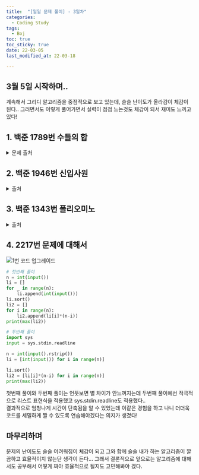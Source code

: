 ```yaml
---
title:  "[일일 문제 풀이] - 3일차"
categories:
  - Coding Study
tags:
  - Boj
toc: true
toc_sticky: true 
date: 22-03-05
last_modified_at: 22-03-18

---
```

## 3월 5일 시작하며..
계속해서 그리디 알고리즘을 중점적으로 보고 있는데, 슬슬 난이도가 올라감이 체감이 된다.. 그러면서도 이렇게 풀어가면서 실력이 점점 느는것도 체감이 되서 재미도 느끼고 있다!

## 1. 백준 1789번 수들의 합


<script src="https://gist.github.com/youngchurl/8b924280fe6da8a56a2885d42ba2a903.js"></script>

<details>
<summary>문제 출처</summary>
<div markdown="1">       

[1789번](https://www.acmicpc.net/problem/1789)

</div>
</details>


## 2. 백준 1946번 신입사원

<script src="https://gist.github.com/youngchurl/fe445ae93fec67c44ee9e740e835b575.js"></script>

<details>
<summary>출처</summary>
<div markdown="1">       
  
[1946번](https://www.acmicpc.net/problem/1946)

</div>
</details>

## 3. 백준 1343번 폴리오미노

<script src="https://gist.github.com/youngchurl/244d4cea349a0cbd4fe68052036c01c1.js"></script>

<details>
<summary>출처</summary>
<div markdown="1">       
  
[1343번](https://www.acmicpc.net/problem/1343)

</div>
</details>

## 4. 2217번 문제에 대해서

![1번 코드 업그레이드](https://user-images.githubusercontent.com/95406074/156883623-392888f5-e798-44d9-bffe-baf5b2e5bdf2.png)
```python
# 첫번째 풀이
n = int(input())
li = []
for _ in range(n):
    li.append(int(input()))
li.sort()
li2 = []
for i in range(n):
    li2.append(li[i]*(n-i))
print(max(li2))

# 두번째 풀이
import sys
input = sys.stdin.readline

n = int(input().rstrip())
li = [int(input()) for i in range(n)]

li.sort()
li2 = [li[i]*(n-i) for i in range(n)]
print(max(li2))
```
첫번째 풀이와 두번째 풀이는 언뜻보면 별 차이가 안느껴지는데 두번째 풀이에선 적극적으로 리스트 표현식을 적용했고 sys.stdin.readline도 적용했다..  
결과적으로 엄청나게 시간이 단축됨을 알 수 있었는데 이같은 경험을 하고 나니 더더욱 코드를 세밀하게 짤 수 있도록 연습해야겠다는 의지가 생겼다!

## 마무리하며
문제의 난이도도 슬슬 어려워짐이 체감이 되고 그와 함께 슬슬 내가 하는 알고리즘이 깔끔하고 효율적이지 않는단 생각이 든다... 
그래서 결론적으로 앞으로는 알고리즘에 대해서도 공부해서 어떻게 짜야 효율적으로 될지도 고민해봐야 겠다.
